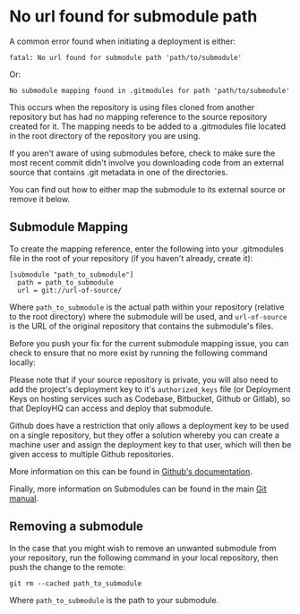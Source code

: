 
# No url found for submodule path

A common error found when initiating a deployment is either:

```
fatal: No url found for submodule path 'path/to/submodule'
```

Or:

```
No submodule mapping found in .gitmodules for path 'path/to/submodule'
```

This occurs when the repository is using files cloned from another repository but has had no mapping reference to the source repository created for it. The mapping needs to be added to a .gitmodules file located in the root directory of the repository you are using.

If you aren't aware of using submodules before, check to make sure the most recent commit didn't involve you downloading code from an external source that contains .git metadata in one of the directories.

You can find out how to either map the submodule to its external source or remove it below.

## [](https://www.deployhq.com/support/common-repository-errors/no-url-found-for-submodule#submodule-mapping)Submodule Mapping

To create the mapping reference, enter the following into your .gitmodules file in the root of your repository (if you haven't already, create it):

```
[submodule "path_to_submodule"] 
  path = path_to_submodule 
  url = git://url-of-source/
```

Where `path_to_submodule` is the actual path within your repository (relative to the root directory) where the submodule will be used, and `url-of-source` is the URL of the original repository that contains the submodule's files.

Before you push your fix for the current submodule mapping issue, you can check to ensure that no more exist by running the following command locally:

Please note that if your source repository is private, you will also need to add the project's deployment key to it's `authorized_keys` file (or Deployment Keys on hosting services such as Codebase, Bitbucket, Github or Gitlab), so that DeployHQ can access and deploy that submodule.

Github does have a restriction that only allows a deployment key to be used on a single repository, but they offer a solution whereby you can create a machine user and assign the deployment key to that user, which will then be given access to multiple Github repositories.

More information on this can be found in [Github's documentation](https://developer.github.com/guides/managing-deploy-keys/#machine-users).

Finally, more information on Submodules can be found in the main [Git manual](http://git-scm.com/book/en/Git-Tools-Submodules).

## [](https://www.deployhq.com/support/common-repository-errors/no-url-found-for-submodule#removing-a-submodule)Removing a submodule

In the case that you might wish to remove an unwanted submodule from your repository, run the following command in your local repository, then push the change to the remote:

```
git rm --cached path_to_submodule
```

Where `path_to_submodule` is the path to your submodule.

